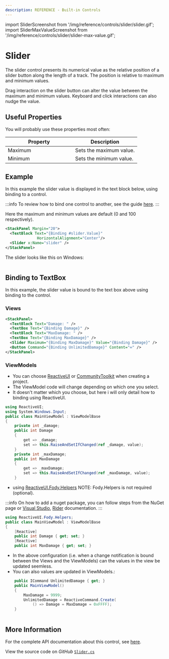 ```yaml
---
description: REFERENCE - Built-in Controls
---
```


import SliderScreenshot from '/img/reference/controls/slider/slider.gif';
import SliderMaxValueScreenshot from '/img/reference/controls/slider/slider-max-value.gif';

# Slider

The slider control presents its numerical value as the relative position of a slider button along the length of a track. The position is relative to maximum and minimum values.

Drag interaction on the slider button can alter the value between the maximum and minimum values. Keyboard and click interactions can also nudge the value.

## Useful Properties

You will probably use these properties most often:

<table><thead><tr><th width="197">Property</th><th>Description</th></tr></thead><tbody><tr><td>Maximum</td><td>Sets the maximum value.</td></tr><tr><td>Minimum</td><td>Sets the minimum value.</td></tr></tbody></table>

## Example

In this example the slider value is displayed in the text block below, using binding to a control.

:::info
To review how to bind one control to another, see the guide [here](../../guides/data-binding/binding-to-controls.md).
:::

Here the maximum and minimum values are default (0 and 100 respectively).

```xml
<StackPanel Margin="20">
  <TextBlock Text="{Binding #slider.Value}" 
              HorizontalAlignment="Center"/>
  <Slider x:Name="slider" />
</StackPanel>
```

The slider looks like this on Windows:

<img src={SliderScreenshot} alt="" />

## Binding to TextBox
In this example, the slider value is bound to the text box above using binding to the control.

### Views
```xml
<StackPanel>
  <TextBlock Text="Damage: " />
  <TextBox Text="{Binding Damage}" />
  <TextBlock Text="MaxDamage: " />
  <TextBox Text="{Binding MaxDamage}" />
  <Slider Maximum="{Binding MaxDamage}" Value="{Binding Damage}" />
  <Button Command="{Binding UnlimitedDamage}" Content="∞" />
</StackPanel>
```
### ViewModels
- You can choose [ReactiveUI](../../concepts/reactiveui/index.md) or [CommunityToolkit](https://learn.microsoft.com/en-us/dotnet/communitytoolkit/mvvm/) when creating a project.
- The ViewModel code will change depending on which one you select.
- It doesn't matter which you choose, but here i will only detail how to binding using ReactiveUI.

```cs
using ReactiveUI;
using System.Windows.Input;
public class MainViewModel : ViewModelBase
{
    private int _damage;
    public int Damage
    {
        get => _damage;
        set => this.RaiseAndSetIfChanged(ref _damage, value);
    }
    private int _maxDamage;
    public int MaxDamage
    {
        get => _maxDamage;
        set => this.RaiseAndSetIfChanged(ref _maxDamage, value);
    }
```

- using [ReactiveUI.Fody.Helpers](https://www.reactiveui.net/docs/handbook/view-models/boilerplate-code.html) NOTE: Fody.Helpers is not required (optional).

:::info
On how to add a nuget package, you can follow steps from the NuGet page or [Visual Studio](https://learn.microsoft.com/en-us/nuget/quickstart/install-and-use-a-package-in-visual-studio), [Rider](https://www.jetbrains.com/help/rider/Using_NuGet.html) documentation.
:::

```cs
using ReactiveUI.Fody.Helpers;
public class MainViewModel : ViewModelBase
{
    [Reactive]
    public int Damage { get; set; }
    [Reactive]
    public int MaxDamage { get; set; }
```
- In the above configuration (i.e. when a change notification is bound between the Views and the ViewModels) can the values ​​in the view be updated seemless.
- You can also values ​​are updated in ViewModels.:
```cs
    public ICommand UnlimitedDamage { get; }
    public MainViewModel()
    {
        MaxDamage = 9999;
        UnlimitedDamage = ReactiveCommand.Create(
            () => Damage = MaxDamage = 0xFFFF);
    }
```

<img src={SliderMaxValueScreenshot} alt="" />

## More Information

For the complete API documentation about this control, see [here](https://api-docs.avaloniaui.net/docs/T_Avalonia_Controls_Slider).

View the source code on _GitHub_ [`Slider.cs`](https://github.com/AvaloniaUI/Avalonia/blob/master/src/Avalonia.Controls/Slider.cs)
